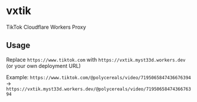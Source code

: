 # vxtik
TikTok Cloudflare Workers Proxy

## Usage
Replace `https://www.tiktok.com` with `https://vxtik.myst33d.workers.dev` (or your own deployment URL)

Example:
`https://www.tiktok.com/@polycereals/video/7195065847436676394` -> `https://vxtik.myst33d.workers.dev/@polycereals/video/7195065847436676394`